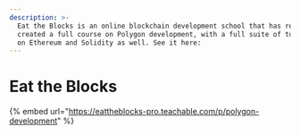 ```yaml
---
description: >-
  Eat the Blocks is an online blockchain development school that has recently
  created a full course on Polygon development, with a full suite of tutorials
  on Ethereum and Solidity as well. See it here:
---
```


# Eat the Blocks

{% embed url="https://eattheblocks-pro.teachable.com/p/polygon-development" %}
